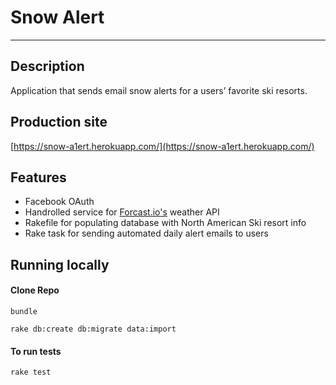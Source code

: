 # Snow Alert

---

## Description

Application that sends email snow alerts for a users’ favorite ski resorts.

## Production site

[https://snow-a1ert.herokuapp.com/](https://snow-a1ert.herokuapp.com/)

## Features

- Facebook OAuth
- Handrolled service for [Forcast.io's](http://www.forcast.io) weather API
- Rakefile for populating database with North American Ski resort info
- Rake task for sending automated daily alert emails to users

## Running locally

#### Clone Repo
`bundle`

`rake db:create db:migrate data:import`

#### To run tests  

`rake test`
